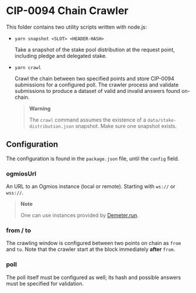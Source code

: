 # CIP-0094 Chain Crawler

This folder contains two utility scripts written with node.js:

- `yarn snapshot <SLOT> <HEADER-HASH>`

  Take a snapshot of the stake pool distribution at the request point, including pledge and
  delegated stake.

- `yarn crawl`

  Crawl the chain between two specified points and store CIP-0094 submissions for a configured poll.
  The crawler process and validate submissions to produce a dataset of valid and invalid answers
  found on-chain.

  > **Warning**
  >
  > The `crawl` command assumes the existence of a `data/stake-distribution.json` snapshot. Make
  > sure one snapshot exists.

## Configuration

The configuration is found in the `package.json` file, until the `config` field.

### ogmiosUrl

An URL to an Ogmios instance (local or remote). Starting with `ws://` or `wss://`.

> **Note**
>
> One can use instances provided by [Demeter.run](https://demeter.run/).

### from / to

The crawling window is configured between two points on chain as `from` and `to`. Note that the
crawler start at the block immediately **after** `from`.

### poll

The poll itself must be configured as well; its hash and possible answers must be specified for
validation.
